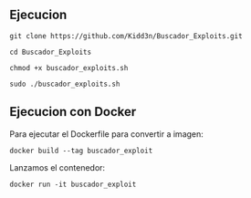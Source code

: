 ## Ejecucion 
```
git clone https://github.com/Kidd3n/Buscador_Exploits.git

cd Buscador_Exploits

chmod +x buscador_exploits.sh

sudo ./buscador_exploits.sh
```

## Ejecucion con Docker
Para ejecutar el Dockerfile para convertir a imagen:
```
docker build --tag buscador_exploit
```
Lanzamos el contenedor:
```
docker run -it buscador_exploit
```

